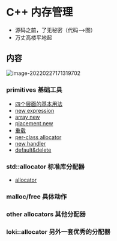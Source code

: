 # C++ 内存管理

* 源码之前，了无秘密（代码-->图）
* 万丈高楼平地起

## 内容

![image-20220227171319702](https://s2.loli.net/2022/02/27/E2Iqz3eWdT8XcZr.png)

### primitives 基础工具

* [四个层面的基本用法](/C++/侯捷C++/C++%20内存管理/四个层面的基本用法.md)
* [new expression](/C++/侯捷C++/C++%20内存管理/new%20expression.md)            
* [array new](/C++/侯捷C++/C++%20内存管理/array%20new.md)
* [placement new](/C++/侯捷C++/C++%20内存管理/placement%20new.md)
* [重载](/C++/侯捷C++/C++%20内存管理/重载.md) 
* [per-class allocator](/C++/侯捷C++/C++%20内存管理/pre-class%20allocator.md)
* [new handler](/C++/侯捷C++/C++%20内存管理/new%20handler.md)
* [default&delete](/C++/侯捷C++/C++%20内存管理/default&delete.md)                                                                               

### std::allocator 标准库分配器

* [allocator](/C++/侯捷C++/C++%20内存管理/allocator.md)

### malloc/free 具体动作



### other allocators 其他分配器



### loki::allocator 另外一套优秀的分配器

